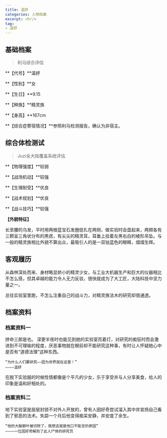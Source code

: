 ```yaml
---
title: 温妤
categories: 人物档案
excerpt: <hr/>
tag:
- 温妤
---
```


## 基础档案

> 利马综合评估

**【代号】**温妤

**【性别】**女

**【生日】**9.15

**【种族】**精灵族

**【身高】**167cm

**【综合症寄宿情况】**参照利马检测报告，确认为非宿主。

## 综合体检测试

> Juzi全大陆覆盖系统评估

**【物理强度】**较弱

**【战场机动】**较强

**【生理耐受】**优良

**【战术规划】**优良

**【战斗技巧】**较强

**【外貌特征】**

长至腰的乌发，平时用两根蓝宝石发圈低扎在两侧，做实验时会盘起来，两颊各有三颗呈三角状分布的黑痣，有尖尖的精灵耳，耳垂上挂着左黑右白的棱形吊坠。与一般的精灵族相比外貌不算出众，最吸引人的是一双钴蓝色的眼睛，熠熠生辉。

## 客观履历

从森林深处而来、身材略显娇小的精灵少女，与工业大机器生产和巨大的仪器相比不怎么搭，但其卓越的能力令人无力反驳，很快就成为了大工匠，大陆科技中坚力量之一。

总往实验室里跑，不怎么注重自己的战斗力，对精灵族法木的研究却很通透。

## 档案资料

### 档案资料一

拼命三郎是也。
深更半夜时也能见到她的实验室亮着灯，对研究的痴狂时而会激进到不可理喻的程度，厌恶事物就在眼前却不能研究这种事，有时让人怀疑她心中是否有“道德法理”这种东西。

```
“为什么人们要研究——因为世界就在这里！”
————温妤
```

在脱下实验服的时候性情都像是个平凡的少女，乐于享受并与人分享美食，给人的印象是温和好相处的。

### 档案资料二

地下实验室是层层封锁不对外人开放的，曾有人因好奇尝试溜入其中并宣扬自己看到了邪恶的法术。失踪一个月后他变得痴呆安静，并安度了余生。

```
“他的大脑额叶被切除了，我想这就是他口不能言的原因”
————一位因好奇解剖了此人尸体的研究员
```
